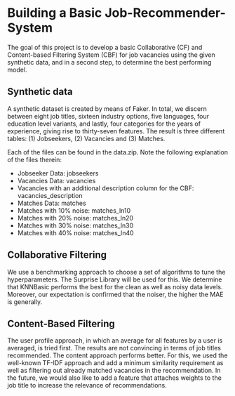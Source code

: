 # Building a Basic Job-Recommender-System

The goal of this project is to develop a basic Collaborative (CF) and Content-based Filtering System (CBF) for job vacancies using the given synthetic data, and in a second step, to determine the best performing model.

## Synthetic data
A synthetic dataset is created by means of Faker. In total, we discern between eight job titles, sixteen industry options, five languages, four education level variants, and lastly, four categories for the years of experience, giving rise to thirty-seven features. The result is three different tables: (1) Jobseekers, (2) Vacancies and (3) Matches.

Each of the files can be found in the data.zip. Note the following explanation of the files therein:
* Jobseeker Data: jobseekers
* Vacancies Data: vacancies
* Vacancies with an additional description column for the CBF: vacancies_description
* Matches Data: matches
* Matches with 10% noise: matches_ln10
* Matches with 20% noise: matches_ln20
* Matches with 30% noise: matches_ln30
* Matches with 40% noise: matches_ln40

## Collaborative Filtering
We use a benchmarking approach to choose a set of algorithms to tune the hyperparameters. The Surprise Library will be used for this. We determine that KNNBasic performs the best for the clean as well as noisy data levels. Moreover, our expectation is confirmed that the noiser, the higher the MAE is generally.

## Content-Based Filtering
The user profile approach, in which an average for all features by a user is averaged, is tried first. The results are not convincing in terms of job titles recommended. The content approach performs better. For this, we used the well-known TF-IDF approach and add a minimum similarity requirement as well as filtering out already matched vacancies in the recommendation. In the future, we would also like to add a feature that attaches weights to the job title to increase the relevance of recommendations.

